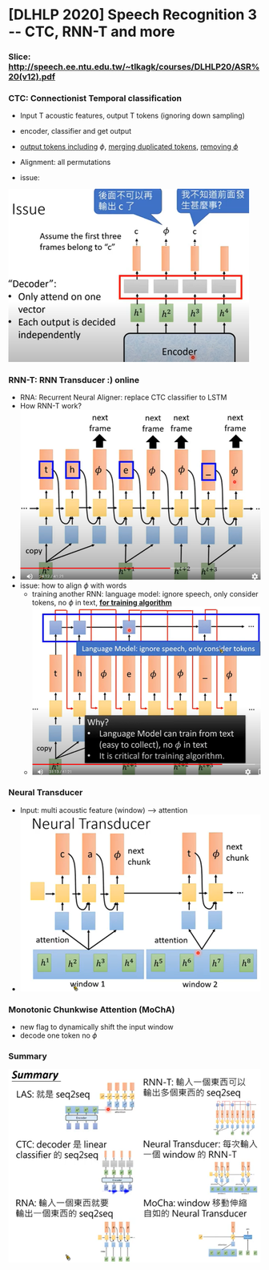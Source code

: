 # [DLHLP 2020] Speech Recognition 3 -- CTC, RNN-T and more

### Slice: http://speech.ee.ntu.edu.tw/~tlkagk/courses/DLHLP20/ASR%20(v12).pdf
### CTC: Connectionist Temporal classification 

* Input T acoustic features, output T tokens (ignoring down sampling)
* encoder, classifier and get output
* <u>output tokens including</u> $\phi$, <u>merging duplicated tokens</u>, <u>removing $\phi$</u> 
* Alignment: all permutations

* issue: 

<img src=".\screenshot\SP3\1.PNG" alt="1" style="zoom: 67%;" />

### RNN-T: RNN Transducer :) online

* RNA: Recurrent Neural Aligner: replace CTC classifier to LSTM
* How RNN-T work?
* ![2](.\screenshot\SP3\2.PNG)
* issue: how to align $\phi$ with words
  * training another RNN: language model: ignore speech, only consider tokens, no $\phi$ in text, **<u>for training algorithm</u>**
  * <img src=".\screenshot\SP3\3.PNG" alt="3" style="zoom:67%;" />

### Neural Transducer

* Input: multi acoustic feature (window) --> attention
* <img src=".\screenshot\SP3\4.PNG" alt="4" style="zoom:67%;" />

### Monotonic Chunkwise Attention (MoChA)

* new flag to dynamically shift the input window
* decode one token no $\phi$ 

### Summary

![5](.\screenshot\SP3\5.png)